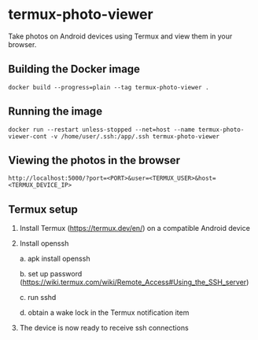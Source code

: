 # termux-photo-viewer

Take photos on Android devices using Termux and view them in your browser.

## Building the Docker image

    docker build --progress=plain --tag termux-photo-viewer .

## Running the image

    docker run --restart unless-stopped --net=host --name termux-photo-viewer-cont -v /home/user/.ssh:/app/.ssh termux-photo-viewer

## Viewing the photos in the browser

    http://localhost:5000/?port=<PORT>&user=<TERMUX_USER>&host=<TERMUX_DEVICE_IP>

## Termux setup

1. Install Termux (https://termux.dev/en/) on a compatible Android device

2. Install openssh

	a. apk install openssh
	
	b. set up password (https://wiki.termux.com/wiki/Remote_Access#Using_the_SSH_server)
	
	c. run sshd
	
	d. obtain a wake lock in the Termux notification item

3. The device is now ready to receive ssh connections
